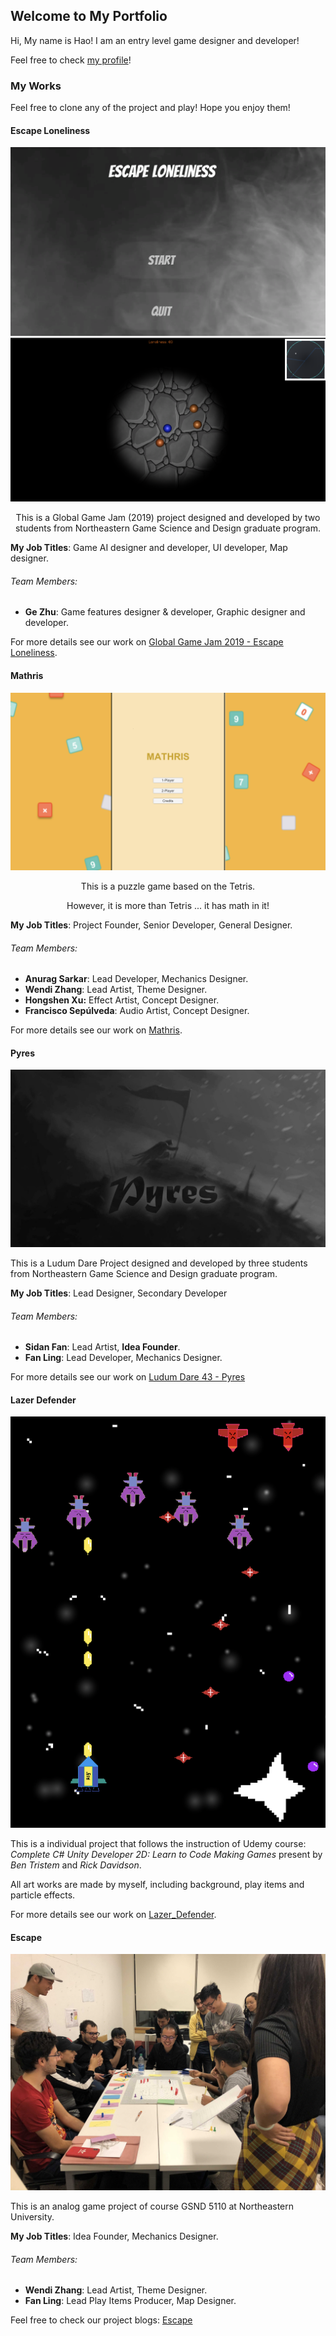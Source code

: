 ## Welcome to My Portfolio

Hi, My name is Hao! I am an entry level game designer and developer!

Feel free to check [my profile](https://www.linkedin.com/in/hao-tian-b405ba7a/)!

### My Works
Feel free to clone any of the project and play! Hope you enjoy them!

#### Escape Loneliness

![Escape Loneliness image](/images/el0.png)
![Escape Loneliness ss image](/images/el1.png)

<p align="center">
This is a Global Game Jam (2019) project designed and developed by two students from Northeastern Game Science and Design graduate program.
</p>

**My Job Titles**: Game AI designer and developer, UI developer, Map designer.
###### Team Members:
* **Ge Zhu**: Game features designer & developer, Graphic designer and developer.

For more details see our work on [Global Game Jam 2019 - Escape Loneliness](https://globalgamejam.org/2019/games/escape-loneliness).

#### Mathris

![Mathris image](/images/mathris.png)

<p align="center">
This is a puzzle game based on the Tetris.
</p>

<p align="center">
However, it is more than Tetris ... it has math in it!
</p>

**My Job Titles**: Project Founder, Senior Developer, General Designer.
###### Team Members:
* **Anurag Sarkar**: Lead Developer, Mechanics Designer.
* **Wendi Zhang**: Lead Artist, Theme Designer.
* **Hongshen Xu:** Effect Artist, Concept Designer.
* **Francisco Sepúlveda**: Audio Artist, Concept Designer.

For more details see our work on [Mathris](https://tian4damien.itch.io/mathris).

#### Pyres

![Pyres image](/images/Pyres.jpeg)

This is a Ludum Dare Project designed and developed by three students from Northeastern Game Science and Design graduate program.

**My Job Titles**: Lead Designer, Secondary Developer
###### Team Members:
* **Sidan Fan**: Lead Artist, **Idea Founder**.
* **Fan Ling**: Lead Developer, Mechanics Designer.

For more details see our work on [Ludum Dare 43 - Pyres](https://ldjam.com/events/ludum-dare/43/pryes)

#### Lazer Defender

![Lazer Defender image](/images/Lazer_Defender.png)

This is a individual project that follows the instruction of Udemy course:  
*Complete C# Unity Developer 2D: Learn to Code Making Games* present by *Ben Tristem* and *Rick Davidson*.

All art works are made by myself, including background, play items and particle effects.

For more details see our work on [Lazer_Defender](https://tian4damien.itch.io/laser-defender).

#### Escape

![Escape image](/images/escape.jpg)

This is an analog game project of course GSND 5110 at Northeastern University.

**My Job Titles**: Idea Founder, Mechanics Designer.
###### Team Members:
* **Wendi Zhang**: Lead Artist, Theme Designer.
* **Fan Ling**: Lead Play Items Producer, Map Designer.

Feel free to check our project blogs: [Escape](https://tianhao1.wixsite.com/gsnd5110project1)

<!--#### Block Breaker-->
<!---->
<!--![Block Breaker image](/images/Block_Breaker.png)-->
<!---->
<!--This is a individual project that follows the instruction of Udemy course:  -->
<!--*Complete C# Unity Developer 2D: Learn to Code Making Games* present by *Ben Tristem* and *Rick Davidson*.-->
<!---->
<!--For more details see our work on [GitHub - Block Breaker](https://github.com/riffsircar/Mathris).-->


